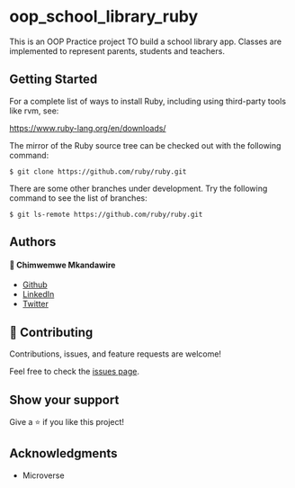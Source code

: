 # oop_school_library_ruby
This is an OOP Practice project TO build a school library app. Classes are implemented to represent parents, students and teachers.

## Getting Started

For a complete list of ways to install Ruby, including using third-party tools
like rvm, see:

https://www.ruby-lang.org/en/downloads/

The mirror of the Ruby source tree can be checked out with the following command:

    $ git clone https://github.com/ruby/ruby.git

There are some other branches under development. Try the following command
to see the list of branches:

    $ git ls-remote https://github.com/ruby/ruby.git

## Authors

#### :bust_in_silhouette: Chimwemwe Mkandawire

- [Github](https://github.com/chimwemwe007)
- [LinkedIn](https://www.linkedin.com/in/chimwemwe-mkandawire/)  
- [Twitter](https://twitter.com/chxmz) 

## 🤝 Contributing

Contributions, issues, and feature requests are welcome!

Feel free to check the [issues page](../../issues/).

## Show your support

Give a ⭐️ if you like this project!

## Acknowledgments

- Microverse

